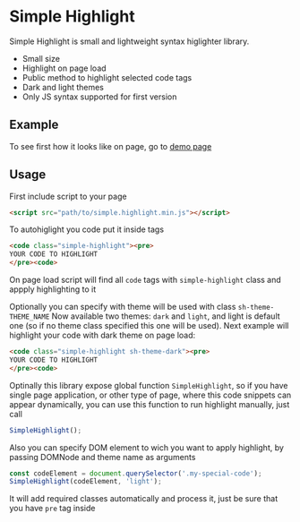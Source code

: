 # Simple Highlight
Simple Highlight is small and lightweight syntax higlighter library.
  - Small size
  - Highlight on page load
  - Public method to highlight selected code tags
  - Dark and light themes
  - Only JS syntax supported for first version


## Example
To see first how it looks like on page, go to  [demo page](https://zahard.github.io/simple-highlight/index.html)

## Usage
First include script to your page
```html
<script src="path/to/simple.highlight.min.js"></script>
```
To autohiglight you code put it inside tags
```html
<code class="simple-highlight"><pre>
YOUR CODE TO HIGHLIGHT
</pre><code>
```
On page load script will find all `code` tags with `simple-highlight` class and appply highlighting to it

Optionally you can specify with theme will be used with class `sh-theme-THEME_NAME`
Now available two themes: `dark` and `light`, and light is default one (so if no theme class specified this one will be used). 
Next example will highlight your code with dark theme on page load:
```html
<code class="simple-highlight sh-theme-dark"><pre>
YOUR CODE TO HIGHLIGHT
</pre><code>
```

Optinally this library expose global function `SimpleHighlight`, so if you have single page application, or other type of page, where this code snippets can appear dynamically, you can use this function to run highlight manually, just call
```js
SimpleHighlight();
```
Also you can specify DOM element to wich you want to apply highlight, by passing DOMNode and theme name as arguments
```js
const codeElement = document.querySelector('.my-special-code');
SimpleHighlight(codeElement, 'light');
```
It will add required classes automatically and process it, just be sure that you have `pre` tag inside
